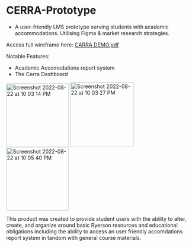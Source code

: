 # CERRA-Prototype
- A user-friendly LMS prototype serving students with academic accommodations. Utilising Figma & market research strategies.

Access full wireframe here: 
[CARRA DEMO.pdf](https://www.figma.com/file/Bl5aaD9zPUufmpxGUXyKAM?embed_host=share&kind=&node-id=0%3A1&viewer=1)

Notable Features:
- Academic Accomodations report system
- The Cerra Dashboard

<img width="169" alt="Screenshot 2022-08-22 at 10 03 14 PM" src="https://user-images.githubusercontent.com/111409337/186052559-6ca229c8-63e6-4848-a76b-8be1e2f7bce0.png"> <img width="172" alt="Screenshot 2022-08-22 at 10 03 27 PM" src="https://user-images.githubusercontent.com/111409337/186052587-8e8f7c3e-2c7b-40f6-b02c-1a52ea0983ff.png"> <img width="169" alt="Screenshot 2022-08-22 at 10 05 40 PM" src="https://user-images.githubusercontent.com/111409337/186052762-ead69168-13f9-4eef-b07a-c31aca52c7b8.png">




This product was created to provide student users with the ability to alter, create, and organize around basic Ryerson resources and educational obligations including the ability to access an user friendly accomdations report system in tandom with general course materials.


